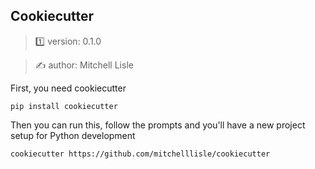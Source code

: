 ## Cookiecutter

> 1️⃣ version: 0.1.0

 > ✍️ author: Mitchell Lisle

First, you need cookiecutter

```shell
pip install cookiecutter
```

Then you can run this, follow the prompts and you'll have a new project setup for Python development
```shell
cookiecutter https://github.com/mitchelllisle/cookiecutter
```
